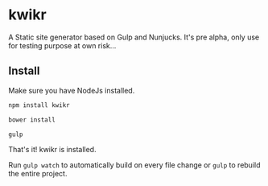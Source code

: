 
# kwikr
A Static site generator based on Gulp and Nunjucks.
It's pre alpha, only use for testing purpose at own risk...

## Install
Make sure you have NodeJs installed.

```bash
npm install kwikr
```

```bash
bower install
```

```bash
gulp
```

That's it! kwikr is installed.

Run ```gulp watch``` to automatically build on every file change or ```gulp``` to rebuild the entire project.
